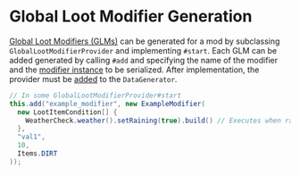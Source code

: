 Global Loot Modifier Generation
===============================

[Global Loot Modifiers (GLMs)][glm] can be generated for a mod by subclassing `GlobalLootModifierProvider` and implementing `#start`. Each GLM can be added generated by calling `#add` and specifying the name of the modifier and the [modifier instance][instance] to be serialized. After implementation, the provider must be [added][datagen] to the `DataGenerator`.

```java
// In some GlobalLootModifierProvider#start
this.add("example_modifier", new ExampleModifier(
  new LootItemCondition[] {
    WeatherCheck.weather().setRaining(true).build() // Executes when raining
  },
  "val1",
  10,
  Items.DIRT
));
```

[glm]: ../../resources/server/glm.md
[instance]: ../../resources/server/glm.md#igloballootmodifier
[datagen]: ../index.md#data-providers
